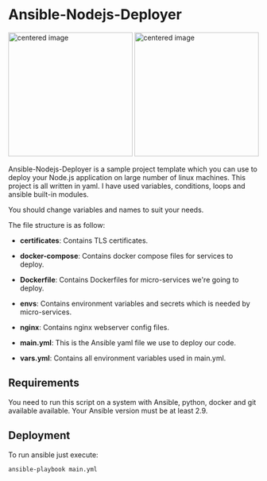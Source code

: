 # Ansible-Nodejs-Deployer


<img src = "https://d7umqicpi7263.cloudfront.net/img/product/542db327-b437-4851-8f65-f15d5c80b4ef/e19a9f66-7cd7-4114-a2f1-6d43b77310e2.png" width ="250" alt="centered image" /> <img src = "https://logos-download.com/wp-content/uploads/2016/09/Node_logo_NodeJS.png" width ="250" alt="centered image" />

Ansible-Nodejs-Deployer is a sample project template which you can use to deploy your Node.js application on large number of linux machines.
This project is all written in yaml. I have used variables, conditions, loops and ansible built-in modules.

You should change variables and names to suit your needs.

The file structure is as follow:

- **certificates**: Contains TLS certificates.

- **docker-compose**: Contains docker compose files for services to deploy.

- **Dockerfile**: Contains Dockerfiles for micro-services we're going to deploy.

- **envs**:  Contains environment variables and secrets which is needed by micro-services.

- **nginx**: Contains nginx webserver config files.

- **main.yml**: This is the Ansible yaml file we use to deploy our code.

- **vars.yml**: Contains all environment variables used in main.yml.

## Requirements
You need to run this script on a system with Ansible, python, docker and git available available. Your Ansible version must be at least 2.9.

## Deployment
To run ansible just execute:
```bash
ansible-playbook main.yml
```
